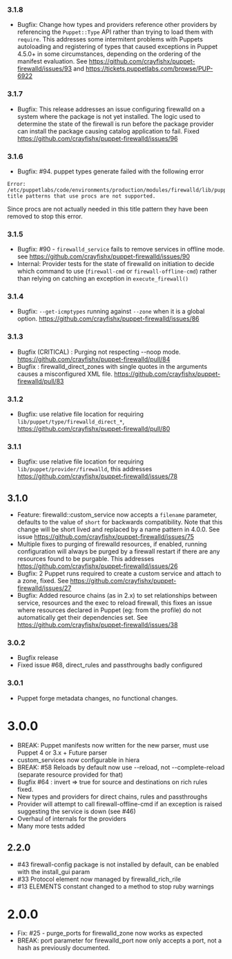 ### 3.1.8

* Bugfix: Change how types and providers reference other providers by referencing the `Puppet::Type` API rather than trying to load them with `require`.  This addresses some intermitent problems with Puppets autoloading and registering of types that caused exceptions in Puppet 4.5.0+ in some circumstances, depending on the ordering of the manifest evaluation.  See https://github.com/crayfishx/puppet-firewalld/issues/93 and https://tickets.puppetlabs.com/browse/PUP-6922


### 3.1.7

* Bugfix: This release addresses an issue configuring firewalld on a system where the package is not yet installed.  The logic used to determine the state of the firewall is run before the package provider can install the package causing catalog application to fail. Fixed https://github.com/crayfishx/puppet-firewalld/issues/96

### 3.1.6

* Bugfix: #94.  puppet types generate failed with the following error

```
Error: /etc/puppetlabs/code/environments/production/modules/firewalld/lib/puppet/type/firewalld_direct_chain.rb: title patterns that use procs are not supported.
```

Since procs are not actually needed in this title pattern they have been removed to stop this error.


### 3.1.5

* Bugfix: #90 - `firewalld_service` fails to remove services in offline mode. see https://github.com/crayfishx/puppet-firewalld/issues/90
* Internal: Provider tests for the state of firewalld on initiation to decide which command to use (`firewall-cmd` or `firewall-offline-cmd`) rather than relying on catching an exception in `execute_firewall()`


### 3.1.4

* Bugfix: `--get-icmptypes` running against `--zone` when it is a global option. https://github.com/crayfishx/puppet-firewalld/issues/86

### 3.1.3

* Bugfix (CRITICAL) : Purging not respecting --noop mode. https://github.com/crayfishx/puppet-firewalld/pull/84
* Bugfix : firewalld_direct_zones with single quotes in the arguments causes a misconfigured XML file.  https://github.com/crayfishx/puppet-firewalld/pull/83

### 3.1.2

* Bugfix: use relative file location for requiring `lib/puppet/type/firewalld_direct_*`, https://github.com/crayfishx/puppet-firewalld/pull/80

### 3.1.1
* Bugfix: use relative file location for requiring `lib/puppet/provider/firewalld`, this addresses https://github.com/crayfishx/puppet-firewalld/issues/78

## 3.1.0

* Feature: firewalld::custom_service now accepts a `filename` parameter, defaults to the value of `short` for backwards compatibility.  Note that this change will be short lived and replaced by a name pattern in 4.0.0.  See issue https://github.com/crayfishx/puppet-firewalld/issues/75
* Multiple fixes to purging of firewalld resources, if enabled, running configuration will always be purged by a firewall restart if there are any resources found to be purgable.  This addresses https://github.com/crayfishx/puppet-firewalld/issues/26
* Bugfix: 2 Puppet runs required to create a custom service and attach to a zone, fixed.  See https://github.com/crayfishx/puppet-firewalld/issues/27
* Bugfix: Added resource chains (as in 2.x) to set relationships between service, resources and the exec to reload firewall, this fixes an issue where resources declared in Puppet (eg: from the profile) do not automatically get their dependencies set.  See https://github.com/crayfishx/puppet-firewalld/issues/38



### 3.0.2
* Bugfix release
* Fixed issue #68, direct_rules and passthroughs badly configured

### 3.0.1
* Puppet forge metadata changes, no functional changes.

# 3.0.0

* BREAK: Puppet manifests now written for the new parser, must use Puppet 4 or 3.x + Future parser
* custom_services now configurable in hiera
* BREAK: #58 Reloads by default now use --reload, not --complete-reload (separate resource provided for that)
* Bugfix #64 : invert => true for source and destinations on rich rules fixed.
* New types and providers for direct chains, rules and passthroughs
* Provider will attempt to call firewall-offline-cmd if an exception is raised suggesting the service is down (see #46)
* Overhaul of internals for the providers
* Many more tests added


## 2.2.0
* #43 firewall-config package is not installed by default, can be enabled with the install_gui param
* #33 Protocol element now managed by firewalld_rich_rile
* #13 ELEMENTS constant changed to a method to stop ruby warnings

# 2.0.0

* Fix: #25 - purge_ports for firewalld_zone now works as expected
* BREAK: port parameter for firewalld_port now only accepts a port, not a hash as previously documented.



